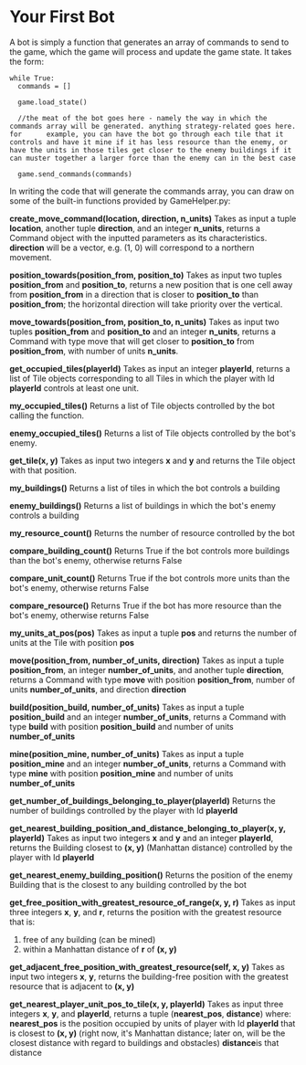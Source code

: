 # Your First Bot

A bot is simply a function that generates an array of commands to send to the game, which the game will process and update the game state. It takes the form:

```
while True:
  commands = []
  
  game.load_state()
  
  //the meat of the bot goes here - namely the way in which the commands array will be generated. anything strategy-related goes here. for      example, you can have the bot go through each tile that it controls and have it mine if it has less resource than the enemy, or have the units in those tiles get closer to the enemy buildings if it can muster together a larger force than the enemy can in the best case
  
  game.send_commands(commands)
```

In writing the code that will generate the commands array, you can draw on some of the built-in functions provided by GameHelper.py:

**create_move_command(location, direction, n_units)**
Takes as input a tuple **location**, another tuple **direction**, and an integer **n_units**, returns a Command object with the inputted parameters as its characteristics. **direction** will be a vector, e.g. (1, 0) will correspond to a northern movement.

**position_towards(position_from, position_to)**
Takes as input two tuples **position_from** and **position_to**, returns a new position that is one cell away from **position_from** in a direction that is closer to **position_to** than **position_from**; the horizontal direction will take priority over the vertical.

**move_towards(position_from, position_to, n_units)**
Takes as input two tuples **position_from** and **position_to** and an integer **n_units**, returns a Command with type move that will get closer to **position_to** from **position_from**, with number of units **n_units**.

**get_occupied_tiles(playerId)**
Takes as input an integer **playerId**, returns a list of Tile objects corresponding to all Tiles in which the player with Id **playerId** controls at least one unit.

**my_occupied_tiles()**
Returns a list of Tile objects controlled by the bot calling the function.

**enemy_occupied_tiles()**
Returns a list of Tile objects controlled by the bot's enemy.

**get_tile(x, y)**
Takes as input two integers **x** and **y** and returns the Tile object with that position.

**my_buildings()**
Returns a list of tiles in which the bot controls a building

**enemy_buildings()**
Returns a list of buildings in which the bot's enemy controls a building

**my_resource_count()**
Returns the number of resource controlled by the bot

**compare_building_count()**
Returns True if the bot controls more buildings than the bot's enemy, otherwise returns False

**compare_unit_count()**
Returns True if the bot controls more units than the bot's enemy, otherwise returns False

**compare_resource()**
Returns True if the bot has more resource than the bot's enemy, otherwise returns False

**my_units_at_pos(pos)**
Takes as input a tuple **pos** and returns the number of units at the Tile with position **pos**

**move(position_from, number_of_units, direction)**
Takes as input a tuple **position_from**, an integer **number_of_units**, and another tuple **direction**, returns a Command with type **move** with position **position_from**, number of units **number_of_units**, and direction **direction**

**build(position_build, number_of_units)**
Takes as input a tuple **position_build** and an integer **number_of_units**, returns a Command with type **build** with position **position_build** and number of units **number_of_units**


**mine(position_mine, number_of_units)**
Takes as input a tuple **position_mine** and an integer **number_of_units**, returns a Command with type **mine** with position **position_mine** and number of units **number_of_units**

**get_number_of_buildings_belonging_to_player(playerId)**
Returns the number of buildings controlled by the player with Id **playerId**

**get_nearest_building_position_and_distance_belonging_to_player(x, y, playerId)**
Takes as input two integers **x** and **y** and an integer **playerId**, returns the Building closest to **(x, y)** (Manhattan distance) controlled by the player with Id **playerId**

**get_nearest_enemy_building_position()**
Returns the position of the enemy Building that is the closest to any building controlled by the bot

**get_free_position_with_greatest_resource_of_range(x, y, r)**
Takes as input three integers **x**, **y**, and **r**, returns the position with the greatest resource that is:
1. free of any building (can be mined)
2. within a Manhattan distance of **r** of **(x, y)**

**get_adjacent_free_position_with_greatest_resource(self, x, y)**
Takes as input two integers **x**, **y**, returns the building-free position with the greatest resource that is adjacent to **(x, y)**

**get_nearest_player_unit_pos_to_tile(x, y, playerId)**
Takes as input three integers **x**, **y**, and **playerId**, returns a tuple (**nearest_pos**, **distance**) where:
**nearest_pos** is the position occupied by units of player with Id **playerId** that is closest to **(x, y)** (right now, it's Manhattan distance; later on, will be the closest distance with regard to buildings and obstacles)
**distance**is that distance




